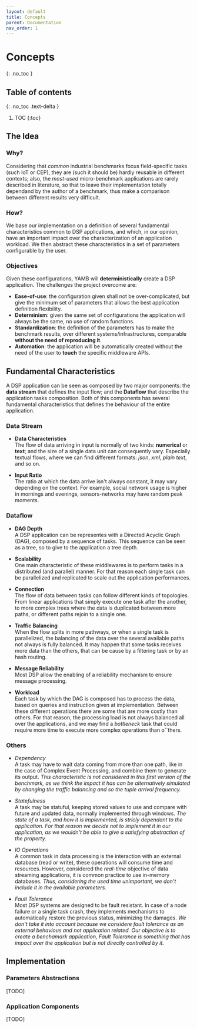 ```yaml
---
layout: default
title: Concepts
parent: Documentation
nav_order: 1
---
```

# Concepts
{: .no_toc }

## Table of contents
{: .no_toc .text-delta }

1. TOC
{:toc}

## The Idea



### Why?
Considering that _common_ industrial benchmarks focus field-specific tasks (such IoT or CEP), they are
(such it should be) hardly reusable in different contexts; also, the _most-used_ micro-benchmark applications
are rarely described in literature, so that to leave their implementation totally dependand by the author
of a benchmark, thus make a comparison between different results very difficult.

### How?
We base our implementation on a definition of several fundamental characteristics common to DSP applications,
and which, in our opinion, have an important impact over the characterization of an application workload.
We then abstract these characteristics in a set of parameters configurable by the user. 

### Objectives
Given these configurations, YAMB will __deterministically__ create a DSP application. 
The challenges the project overcome are:
* **Ease-of-use**: the configuration given shall not be over-complicated, but give the minimum set of parameters that allows
the best application definition flexibility.
* **Determinism**: given the same set of configurations the application will always be the same, no use of random functions.
* **Standardization**: the definition of the parameters has to make the benchmark results, over different 
systems/infrastructures, comparable **without the need of reproducing it**.
* **Automation**: the application will be automatically created without the need of the user to __touch__ the specific 
middleware APIs.

## Fundamental Characteristics
A DSP application can be seen as composed by two major components: 
the **data stream** that defines the input flow; 
and the **Dataflow** that describe the application tasks composition.
Both of this components has several fundamental characteristics that defines the behaviour of the entire application.

### Data Stream
* **Data Characteristics**<br/>
The flow of data arriving in input is normally of two kinds: **numerical** or **text**;
and the size of a single data unit can consequently vary.
Especially textual flows, where we can find different formats: _json_, _xml_, _plain text_, and so on.

* **Input Ratio**<br/> 
The ratio at which the data arrive isn't always constant, it may vary depending on the context.
For example, social network usage is higher in mornings and evenings, sensors-networks may have random peak moments.

### Dataflow
* **DAG Depth**<br/>
A DSP application can be representes with a Directed Acyclic Graph (DAG), composed by a sequence of tasks.
This sequence can be seen as a tree, so to give to the application a tree depth.

* **Scalability**<br/>
One main characteristic of these middlewares is to perform tasks in a distributed (and parallel) manner.
For that reason each single task can be parallelized and replicated to scale out the application performances.

* **Connection**<br/>
The flow of data between tasks can follow different kinds of topologies. From linear applications that simply execute
one task after the another, to more complex trees where the data is duplicated between more paths, or different paths
rejoin to a single one.

* **Traffic Balancing**<br/>
When the flow splits in more pathways, or when a single task is parallelized, the balancing of the data over
the several available paths not always is fully balanced. It may happen that some tasks receives more data than
the others, that can be cause by a filtering task or by an hash routing.

* **Message Reliability**<br/>
Most DSP allow the enabling of a reliability mechanism to ensure message processing.

* **Workload**<br/>
Each task by which the DAG is composed has to process the data, based on queries and instruction given at implementation.
Between these different operations there are some that are more costly than others.
For that reason, the processing load is not always balanced all over the applications, and we may find a _bottleneck_ task
that could require more time to execute more complex operations than o``thers.

### Others
* _Dependency_<br/>
A task may have to wait data coming from more than one path, like in the case of Complex Event Processing,
and combine them to generate its output.
_This characteristic is not considered in this first version of the benchmark, as we think the impact it has can be
alternatively simulated by changing the traffic balancing and so the tuple arrival frequency._

* _Statefulness_<br/>
A task may be statuful, keeping stored values to use and compare with future and updated data, normally implemented through windows.
_The state of a task, and how it is implemented, is stricly dependant to the application. For that reason we decide not to implement it in our application, as we wouldn't be able to give a satisfying abstraction of the property._

* _IO Operations_<br/>
A common task in data processing is the interaction with an external database (read or write), these operations will
consume time and resources. However, considered the _real-time_ objective of data streaming applications, it is common
practice to use in-memory databases.
_Thus, considering the used time unimportant, we don't include it in the available parameters._

* _Fault Tolerance_<br/>
Most DSP systems are designed to be fault resistant. In case of a node failure or a single task crash, they implements
mechanisms to automatically restore the previous status, minimizing the damages.
_We don't take it into account because we considere fault tolerance as an external behavious and not application related. 
Our objective is to create a benchamark application, Fault Tolerance is something that has impact over the application but
is not directly controlled by it._

## Implementation
### Parameters Abstractions
[TODO]
### Application Components
[TODO]
